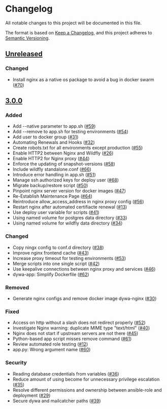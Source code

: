 # Changelog
All notable changes to this project will be documented in this file.

The format is based on [Keep a Changelog](https://keepachangelog.com/en/1.0.0/),
and this project adheres to [Semantic Versioning](https://semver.org/spec/v2.0.0.html).

## [Unreleased]

### Changed
- Install nginx as a native os package to avoid a bug in docker swarm ([#70](https://github.com/scce/dywa-ansible-role/issues/70))

## [3.0.0]

### Added
- Add --native parameter to app.sh ([#59](https://github.com/scce/dywa-ansible-role/issues/59))
- Add --remove to app.sh for testing environments ([#54](https://github.com/scce/dywa-ansible-role/issues/54))
- Add user to docker group ([#31](https://github.com/scce/dywa-ansible-role/issues/31))
- Automating Renewals and Hooks ([#32](https://github.com/scce/dywa-ansible-role/issues/32))
- Create robots.txt for all environments except production ([#55](https://github.com/scce/dywa-ansible-role/issues/55))
- Enable HTTP2 between Nginx and Wildfly ([#26](https://github.com/scce/dywa-ansible-role/issues/26))
- Enable HTTP2 for Nginx proxy ([#44](https://github.com/scce/dywa-ansible-role/issues/44))
- Enforce the updating of snapshot-versions ([#58](https://github.com/scce/dywa-ansible-role/issues/58))
- Include wildfly standalone.conf ([#66](https://github.com/scce/dywa-ansible-role/issues/66))
- Introduce error handling in app.sh ([#51](https://github.com/scce/dywa-ansible-role/issues/51))
- Manage ssh authorized keys for deploy user ([#68](https://github.com/scce/dywa-ansible-role/issues/68))
- Migrate backup/restore script ([#50](https://github.com/scce/dywa-ansible-role/issues/50))
- Pinpoint nginx server version for docker images ([#47](https://github.com/scce/dywa-ansible-role/issues/47))
- Re-Establish Maintenance Page ([#64](https://github.com/scce/dywa-ansible-role/issues/64))
- Reintroduce allow_access_address in nginx proxy config ([#56](https://github.com/scce/dywa-ansible-role/issues/56))
- Restart nginx after automated certifiacte renewal ([#13](https://github.com/scce/dywa-ansible-role/issues/13))
- Use deploy user variable for scripts ([#41](https://github.com/scce/dywa-ansible-role/issues/41))
- Using named volume for postgres data directory ([#33](https://github.com/scce/dywa-ansible-role/issues/33))
- Using named volume for wildfly data directory ([#34](https://github.com/scce/dywa-ansible-role/issues/34))

### Changed
- Copy ningx config to conf.d directory ([#38](https://github.com/scce/dywa-ansible-role/issues/38))
- Improve nginx frontend cache ([#43](https://github.com/scce/dywa-ansible-role/issues/43))
- Increase proxy timeout for testing environments ([#53](https://github.com/scce/dywa-ansible-role/issues/53))
- Merge scripts into one single script ([#42](https://github.com/scce/dywa-ansible-role/issues/42))
- Use keepalive connections between nginx proxy and services ([#46](https://github.com/scce/dywa-ansible-role/issues/46))
- dywa-app: Simplify Dockerfile ([#62](https://github.com/scce/dywa-ansible-role/issues/62))

### Removed
- Generate nginx configs and remove docker image dywa-nginx ([#30](https://github.com/scce/dywa-ansible-role/issues/30))

### Fixed
- Access on http without a slash does not redirect properly ([#52](https://github.com/scce/dywa-ansible-role/issues/52))
- Investigate Nginx warning: duplicate MIME type "text/html" ([#40](https://github.com/scce/dywa-ansible-role/issues/40))
- Nginx does not start if upstream servers are not there ([#45](https://github.com/scce/dywa-ansible-role/issues/45))
- Python-based app script misses remove command ([#61](https://github.com/scce/dywa-ansible-role/issues/61))
- Review automated role testing ([#12](https://github.com/scce/dywa-ansible-role/issues/12))
- app.py: Wrong argument name ([#60](https://github.com/scce/dywa-ansible-role/issues/60))

### Security
- Reading database credentials from variables ([#36](https://github.com/scce/dywa-ansible-role/issues/36))
- Reduce amount of using become for unnecessary privilege escalation ([#35](https://github.com/scce/dywa-ansible-role/issues/35))
- Resolve different permissions and ownership between ansible-role and deployment ([#29](https://github.com/scce/dywa-ansible-role/issues/29))
- Secure dywa and mailcatcher paths ([#39](https://github.com/scce/dywa-ansible-role/issues/39))

[unreleased]: https://github.com/scce/dywa-ansible-role/compare/v3.0.0...HEAD
[3.0.0]: https://github.com/scce/dywa-ansible-role/compare/v2.0.0...v3.0.0
